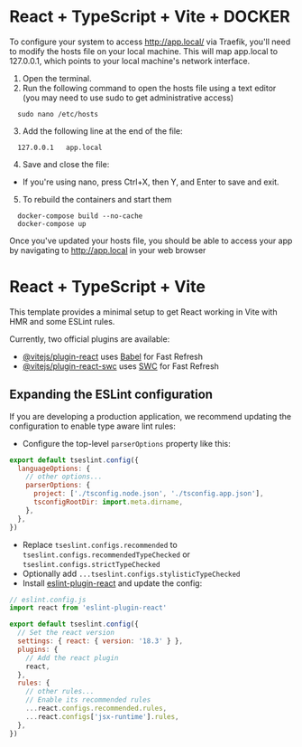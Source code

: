 # React + TypeScript + Vite + DOCKER
To configure your system to access http://app.local/ via Traefik, you'll need to modify the hosts file on your local machine. This will map app.local to 127.0.0.1, which points to your local machine's network interface.

1. Open the terminal.
2. Run the following command to open the hosts file using a text editor (you may need to use sudo to get administrative access)
```
  sudo nano /etc/hosts
```
3. Add the following line at the end of the file:
```
  127.0.0.1   app.local
```
4. Save and close the file:
  - If you're using nano, press Ctrl+X, then Y, and Enter to save and exit.
5. To rebuild the containers and start them
```
  docker-compose build --no-cache
  docker-compose up
```

Once you've updated your hosts file, you should be able to access your app by navigating to http://app.local in your web browser

# React + TypeScript + Vite

This template provides a minimal setup to get React working in Vite with HMR and some ESLint rules.

Currently, two official plugins are available:

- [@vitejs/plugin-react](https://github.com/vitejs/vite-plugin-react/blob/main/packages/plugin-react/README.md) uses [Babel](https://babeljs.io/) for Fast Refresh
- [@vitejs/plugin-react-swc](https://github.com/vitejs/vite-plugin-react-swc) uses [SWC](https://swc.rs/) for Fast Refresh

## Expanding the ESLint configuration

If you are developing a production application, we recommend updating the configuration to enable type aware lint rules:

- Configure the top-level `parserOptions` property like this:

```js
export default tseslint.config({
  languageOptions: {
    // other options...
    parserOptions: {
      project: ['./tsconfig.node.json', './tsconfig.app.json'],
      tsconfigRootDir: import.meta.dirname,
    },
  },
})
```

- Replace `tseslint.configs.recommended` to `tseslint.configs.recommendedTypeChecked` or `tseslint.configs.strictTypeChecked`
- Optionally add `...tseslint.configs.stylisticTypeChecked`
- Install [eslint-plugin-react](https://github.com/jsx-eslint/eslint-plugin-react) and update the config:

```js
// eslint.config.js
import react from 'eslint-plugin-react'

export default tseslint.config({
  // Set the react version
  settings: { react: { version: '18.3' } },
  plugins: {
    // Add the react plugin
    react,
  },
  rules: {
    // other rules...
    // Enable its recommended rules
    ...react.configs.recommended.rules,
    ...react.configs['jsx-runtime'].rules,
  },
})
```
